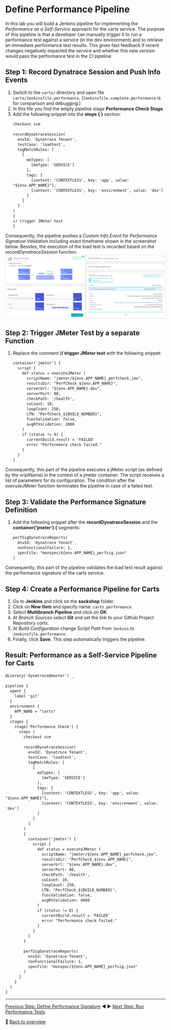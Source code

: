 # Define Performance Pipeline

In this lab you will build a Jenkins pipeline for implementing the *Performance as a Self-Service* approach for the carts service. The purpose of this pipeline is that a developer can manually trigger it to run a performance test against a service (in the dev environment) and to retrieve an immediate performance test results. This gives fast feedback if recent changes negatively impacted the service and whether this new version would pass the performance test in the CI pipeline.

## Step 1: Record Dynatrace Session and Push Info Events
1. Switch to the `carts/` directory and open file `carts/Jenkinsfile.performance`. (`Jenkinsfile.complete.performance` is for comparison and debugging.)
1. In this file you find the empty pipeline stage **Performance Check Stage**.
1. Add the following snippet into the **steps { }** section:
    ```
    checkout scm

    recordDynatraceSession(
      envId: 'Dynatrace Tenant',
      testCase: 'loadtest',
      tagMatchRules: [
        [
          meTypes: [
            [meType: 'SERVICE']
          ],
          tags: [
            [context: 'CONTEXTLESS', key: 'app', value: "${env.APP_NAME}"],
            [context: 'CONTEXTLESS', key: 'environment', value: 'dev']
          ]
        ]
      ]
    ) 
    {
    // trigger JMeter test
    }  
    ```
Consequently, the pipeline pushes a *Custom Info Event* for *Performance Signature Validation* including exact timeframe shown in the screenshot below. Besides, the execution of the load test is recorded based on the *recordDynatraceSession* function. 
![performance_signature_event](../assets/performance_signature_event.png)

## Step 2: Trigger JMeter Test by a separate Function
1. Replace the comment **// trigger JMeter test** with the following snippet:
    ```
    container('jmeter') {
      script {
        def status = executeJMeter ( 
          scriptName: "jmeter/${env.APP_NAME}_perfcheck.jmx",
          resultsDir: "PerfCheck_${env.APP_NAME}",
          serverUrl: "${env.APP_NAME}.dev", 
          serverPort: 80,
          checkPath: '/health',
          vuCount: 10,
          loopCount: 250,
          LTN: "PerfCheck_${BUILD_NUMBER}",
          funcValidation: false,
          avgRtValidation: 2000
        )
        if (status != 0) {
          currentBuild.result = 'FAILED'
          error "Performance check failed."
        }
      }
    }
    ```
Consequently, this part of the pipeline executes a jMeter script (as defined by the sriptName) in the context of a jmeter container. The script receives a list of parameters for its configuration. The condition after the *executeJMeter* function terminates the pipeline in case of a failed test.  

## Step 3: Validate the Performance Signature Definition
1. Add the following snippet after the **recordDynatraceSession** and the **container('jmeter') {** segments:
    ```
    perfSigDynatraceReports(
      envId: 'Dynatrace Tenant', 
      nonFunctionalFailure: 1, 
      specFile: "monspec/${env.APP_NAME}_perfsig.json"
    ) 
    ```
Consequently, this part of the pipeline validates the load test result against the performance signature of the carts service.

## Step 4: Create a Performance Pipeline for Carts
1. Go to  **Jenkins** and click on the **sockshop** folder.
1. Click on **New Item** and specify name: `carts.performance`.
1. Select **Multibranch Pipeline** and click on **OK**.
1. At *Branch Sources* select **Git** and set the link to your Github Project Repository *carts*.
1. At *Build Configuration* change *Script Path* from `Jenkins` to `Jenkinsfile.performance`.
1. Finally, click **Save**. This step automatically triggers the pipeline.

## Result: Performance as a Self-Service Pipeline for Carts
```
@Library('dynatrace@master') _

pipeline {
  agent {
    label 'git'
  }
  environment {
    APP_NAME = "carts"
  }
  stages {
    stage('Performance Check') {
      steps {
        checkout scm

        recordDynatraceSession(
          envId: 'Dynatrace Tenant',
          testCase: 'loadtest',
          tagMatchRules: [
            [
              meTypes: [
                [meType: 'SERVICE']
              ],
              tags: [
                [context: 'CONTEXTLESS', key: 'app', value: "${env.APP_NAME}"],
                [context: 'CONTEXTLESS', key: 'environment', value: 'dev']
              ]
            ]
          ]
        ) 
        {
          container('jmeter') {
            script {
              def status = executeJMeter ( 
                scriptName: "jmeter/${env.APP_NAME}_perfcheck.jmx",
                resultsDir: "PerfCheck_${env.APP_NAME}",
                serverUrl: "${env.APP_NAME}.dev", 
                serverPort: 80,
                checkPath: '/health',
                vuCount: 10,
                loopCount: 250,
                LTN: "PerfCheck_${BUILD_NUMBER}",
                funcValidation: false,
                avgRtValidation: 4000
              )
              if (status != 0) {
                currentBuild.result = 'FAILED'
                error "Performance check failed."
              }
            }
          }
        }

        perfSigDynatraceReports(
          envId: 'Dynatrace Tenant', 
          nonFunctionalFailure: 1, 
          specFile: "monspec/${env.APP_NAME}_perfsig.json"
        ) 
      }
    }
  }
}
```

---

[Previous Step: Define Performance Signature](../03_Define_Performance_Signature) :arrow_backward: :arrow_forward: [Next Step: Run Performance Tests](../05_Run_Performance_Tests)

:arrow_up_small: [Back to overview](../)